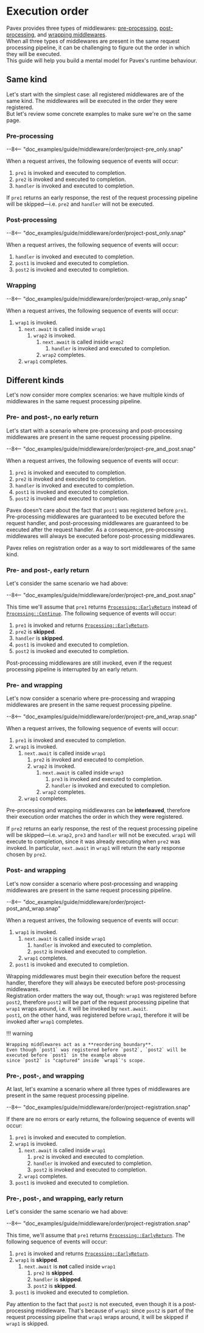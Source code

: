 # Execution order

Pavex provides three types of middlewares: [pre-processing], [post-processing], and [wrapping middlewares].\
When all three types of middlewares are present in the same request processing pipeline, it can be challenging to figure
out the order in which they will be executed.\
This guide will help you build a mental model for Pavex's runtime behaviour.

## Same kind

Let's start with the simplest case: all registered middlewares are of the same kind.
The middlewares will be executed in the order they were registered.\
But let's review some concrete examples to make sure we're on the same page.

### Pre-processing

--8<-- "doc_examples/guide/middleware/order/project-pre_only.snap"

When a request arrives, the following sequence of events will occur:

1. `pre1` is invoked and executed to completion.
2. `pre2` is invoked and executed to completion.
3. `handler` is invoked and executed to completion.

If `pre1` returns an early response, the rest of the request processing pipeline will be skipped—i.e.
`pre2` and `handler` will not be executed.

### Post-processing

--8<-- "doc_examples/guide/middleware/order/project-post_only.snap"

When a request arrives, the following sequence of events will occur:

1. `handler` is invoked and executed to completion.
2. `post1` is invoked and executed to completion.
3. `post2` is invoked and executed to completion.

### Wrapping

--8<-- "doc_examples/guide/middleware/order/project-wrap_only.snap"

When a request arrives, the following sequence of events will occur:

1. `wrap1` is invoked.
   1. `next.await` is called inside `wrap1`
      1. `wrap2` is invoked.
         1. `next.await` is called inside `wrap2`
            1. `handler` is invoked and executed to completion.
         2. `wrap2` completes.
   2. `wrap1` completes.

## Different kinds

Let's now consider more complex scenarios: we have multiple kinds of middlewares in the same request processing pipeline.

### Pre- and post-, no early return

Let's start with a scenario where pre-processing and post-processing middlewares are present in the same request processing pipeline.

--8<-- "doc_examples/guide/middleware/order/project-pre_and_post.snap"

When a request arrives, the following sequence of events will occur:

1. `pre1` is invoked and executed to completion.
2. `pre2` is invoked and executed to completion.
3. `handler` is invoked and executed to completion.
4. `post1` is invoked and executed to completion.
5. `post2` is invoked and executed to completion.

Pavex doesn't care about the fact that `post1` was registered before `pre1`.\
Pre-processing middlewares are guaranteed to be executed before the request handler,
and post-processing middlewares are guaranteed to be executed after the request handler.
As a consequence, pre-processing middlewares will always be executed before post-processing middlewares.

Pavex relies on registration order as a way to sort middlewares of the same kind.

### Pre- and post-, early return

Let's consider the same scenario we had above:

--8<-- "doc_examples/guide/middleware/order/project-pre_and_post.snap"

This time we'll assume that `pre1` returns [`Processing::EarlyReturn`][Processing::EarlyReturn]
instead of [`Processing::Continue`][Processing::Continue].
The following sequence of events will occur:

1. `pre1` is invoked and returns [`Processing::EarlyReturn`][Processing::EarlyReturn].
2. `pre2` is **skipped**.
3. `handler` is **skipped**.
4. `post1` is invoked and executed to completion.
5. `post2` is invoked and executed to completion.

Post-processing middlewares are still invoked, even if the request processing pipeline is interrupted by an early return.

### Pre- and wrapping

Let's now consider a scenario where pre-processing and wrapping middlewares are present in the same request processing pipeline.

--8<-- "doc_examples/guide/middleware/order/project-pre_and_wrap.snap"

When a request arrives, the following sequence of events will occur:

1. `pre1` is invoked and executed to completion.
2. `wrap1` is invoked.
   1. `next.await` is called inside `wrap1`
      1. `pre2` is invoked and executed to completion.
      2. `wrap2` is invoked.
         1. `next.await` is called inside `wrap3`
            1. `pre3` is invoked and executed to completion.
            2. `handler` is invoked and executed to completion.
         2. `wrap2` completes.
   2. `wrap1` completes.

Pre-processing and wrapping middlewares can be **interleaved**, therefore their execution order
matches the order in which they were registered.

If `pre2` returns an early response, the rest of the request processing pipeline will be skipped—i.e.
`wrap2`, `pre3` and `handler` will not be executed.
`wrap1` will execute to completion, since it was already executing when `pre2` was invoked.
In particular, `next.await` in `wrap1` will return the early response chosen by `pre2`.

### Post- and wrapping

Let's now consider a scenario where post-processing and wrapping middlewares are present in the same request processing pipeline.

--8<-- "doc_examples/guide/middleware/order/project-post_and_wrap.snap"

When a request arrives, the following sequence of events will occur:

1. `wrap1` is invoked.
   1. `next.await` is called inside `wrap1`
      1. `handler` is invoked and executed to completion.
      2. `post2` is invoked and executed to completion.
   2. `wrap1` completes.
2. `post1` is invoked and executed to completion.

Wrapping middlewares must begin their execution before the request handler, therefore they will always be executed
before post-processing middlewares.\
Registration order matters the way out, though: `wrap1` was registered before `post2`, therefore `post2` will be part
of the request processing pipeline that `wrap1` wraps around, i.e. it will be invoked by `next.await`.\
`post1`, on the other hand, was registered before `wrap1`, therefore it will be invoked after `wrap1` completes.

!!! warning

    Wrapping middlewares act as a **reordering boundary**.  
    Even though `post1` was registered before `post2`, `post2` will be executed before `post1` in the example above
    since `post2` is "captured" inside `wrap1`'s scope.

### Pre-, post-, and wrapping

At last, let's examine a scenario where all three types of middlewares are present in the same request processing pipeline.

--8<-- "doc_examples/guide/middleware/order/project-registration.snap"

If there are no errors or early returns, the following sequence of events will occur:

1. `pre1` is invoked and executed to completion.
2. `wrap1` is invoked.
   1. `next.await` is called inside `wrap1`
      1. `pre2` is invoked and executed to completion.
      2. `handler` is invoked and executed to completion.
      3. `post2` is invoked and executed to completion.
   2. `wrap1` completes.
3. `post1` is invoked and executed to completion.

### Pre-, post-, and wrapping, early return

Let's consider the same scenario we had above:

--8<-- "doc_examples/guide/middleware/order/project-registration.snap"

This time, we'll assume that `pre1` returns [`Processing::EarlyReturn`][Processing::EarlyReturn].
The following sequence of events will occur:

1. `pre1` is invoked and returns [`Processing::EarlyReturn`][Processing::EarlyReturn].
2. `wrap1` is **skipped**.
   1. `next.await` is **not** called inside `wrap1`
      1. `pre2` is **skipped**.
      2. `handler` is **skipped**.
      3. `post2` is **skipped**.
3. `post1` is invoked and executed to completion.

Pay attention to the fact that `post2` is not executed, even though it is a post-processing middleware.
That's because of `wrap1`: since `post2` is part of the request processing pipeline that `wrap1` wraps around,
it will be skipped if `wrap1` is skipped.

[Blueprint]: ../../api_reference/pavex/blueprint/struct.Blueprint.html
[nest]: ../../api_reference/pavex/blueprint/struct.Blueprint.html#method.nest
[pre-processing]: pre_processing.md
[post-processing]: post_processing.md
[wrapping middlewares]: wrapping.md
[Processing::Continue]: ../../api_reference/pavex/middleware/enum.Processing.html#variant.Continue
[Processing::EarlyReturn]: ../../api_reference/pavex/middleware/enum.Processing.html#variant.EarlyReturn
